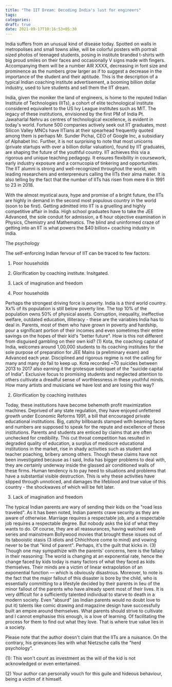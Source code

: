```yaml
---
title: "The IIT Dream: Decoding India's lust for engineers"
tags:
categories: 
draft: true
date: 2021-09-17T10:16:53+05:30
---
```


India suffers from an unusual kind of disease today. Spotted on walls in metropolises and small towns alike, will be colorful posters with portrait sized photos of teenaged students, posing in institute branded t-shirts with big proud smiles on their faces and occasionally V signs made with fingers. Accompanying them will be a number AIR XXXX, decreasing in font size and prominence as the numbers grow larger as if to suggest a decrease in the importance of the student and their aptitude. This is the description of a typical Indian coaching institute advertisement, a booming billion dollar industry, used to lure students and sell them the IIT dream. 

India, given the moniker the land of engineers, is home to the reputed Indian Institute of Technologies (IITs), a cohort of elite technological institute considered equivalent to the US Ivy League institutes such as MIT. The legacy of these institutions, envisioned by the first PM of India Pt. Jawaharlal Nehru as centres of technological excellence, is evident in today's world. Fortune 500 companies actively seek out IIT graduates, most Silicon Valley MNCs have IITians at their spearhead frequently quoted among them is perhaps Mr. Sunder Pichai, CEO of Google Inc, a subsidiary of Alphabet Inc. Further, it is not surprising to note that most unicorns (private startups with over a billion dollar valuation), found by IIT graduates, are shaping the future of the youthful country. IIT achieves this via a rigorous and unique teaching pedagogy. It ensures flexibility in coursework, early industry exposure and a cornucopia of tinkering and opportunities. The IIT alumni is strong and well-recognized throughout the world, with leading researchers and enterpreneurs calling the IITs their alma mater. It is also telling by the fact that the number of IITs has risen from mere 6 in 1991 to 23 in 2018.

With the almost mystical aura, hype and promise of a bright future, the IITs are highly in demand in the second most populous country in the world (soon to be first). Getting admitted into IIT is a gruelling and highly competitive affair in India. High school graduates have to take the JEE Advanced, the sole conduit for admission, a 6 hour objective examination in Physics, Chemistry and Mathematics. The blind and uninformed craze of getting into an IIT is what powers the $40 billion+ coaching industry in India.

The psychology

The self-enforcing Indian fervour of IIT can be traced to few factors:

1. Poor households
2. Glorification by coaching institute. Insitgated.
3. Lack of imagination and freedom

1. Poor households

Perhaps the strongest driving force is poverty. India is a third world country. Xx% of its population is still below poverty line. The top 10% of the population owns 50% of physical assets. Corruption, inequality, ineffective welfare, outdated education, illiteracy - these are the variables India has to deal in. Parents, most of them who have grown in poverty and hardship, pour a significant portion of their incomes and even sometimes their entire savings on the hopes of their kid's "better future". How is this not different from disguised gambling on their own kid? (1)
Kota, the coaching capital of India, welcomes around 1,00,000 students to its coaching institutes for the sole purpose of preparation for JEE Mains (a preliminary exam) and Advanced each year. Disciplined and rigorous regime is not the calling for many and many do fail to keep up. Kota recorded ~70 suicides between 2013 to 2017 also earning it the grotesque sobriquet of the "suicide capital of India". Exclusive focus to promising students and neglected attention to others cultivate a dreadful sense of worthlessness in these youthful minds. How many artists and musicians we have lost and are losing this way?

2. Glorification by coaching institutes

Today, these institutions have become behemoth profit maximization machines. Deprived of any state regulation, they have enjoyed unfettered growth under Economic Reforms 1991, a bill that encouraged private educational institutions. Big, catchy billboards stamped with beaming faces and numbers are supposed to speak for the repute and excellence of these institutions. Parents and students are enticed by claims that are often unchecked for credibility. This cut throat competition has resulted in degraded quality of education, a surplus of mediocre educational institutions in the market, rise in shady activities such as student and teacher poaching, bribery among others. Though these claims have not been investigated because as I said, India has bigger problems to deal with, they are certainly underway inside the glassed air conditioned walls of these firms.
Human tendency is to pay heed to situations and problems that have a substantial visible destruction. This is why these activities have  slipped through unnoticed, and damages the lifeblood and true value of this country - the shockwaves of which will be felt later.

3. Lack of imagination and freedom

The typical Indian parents are wary of sending their kids on the "road less traveled". As it has been noted, Indian parents crave security as they are aware of otherwise. Marriage requires a respectable job, and a respectable job requires a respectable degree. But nobody asks the kid of what they wants to do. Of course, they are all reassurances, having watched web series and mainstream Bollywood movies that brought these issues out of its tabooistic stasis (3 idiots and Chhichhore come to mind) and vowing never to be that "kind of parent". Perhaps, it's the guilt that kicks in. (3) Though one may sympathize with the parents' concerns, here is the fallacy in their reasoning: The world is changing at an exponential rate, hence the change faced by kids today is many factors of what they faced as kids themselves. Their minds are a victim of linear extrapolation of an exponential function &mdash; which is obviously disastrous. Moreover, to note is the fact that the major fallout of this disaster is bore by the child, who is essentially committing to a lifestyle decided by their parents in lieu of the minor fallout of the parents who have already spent most of their lives. It is very difficult for a sufficiently talented individual to starve to death in a modern society. Even "absurd" (as Indian parents would no doubt love to put it) talents like comic drawing and magazine design have successfully built an empire around themselves. What parents should strive to cultivate and I cannot emphasise this enough, is a love of learning. Of facilitating the process for them to find out what they love. That is where true value lies in a society. 





Please note that the author doesn't claim that the IITs are a nuisance. On the contrary, his grievances lies with what Nietzsche calls the "herd psychology".


(1): This won't count as investment as the will of the kid is not acknowledged or even entertained.

(2) Your author can personally vouch for this guile and hideous behaviour, being a victim of it himself.


